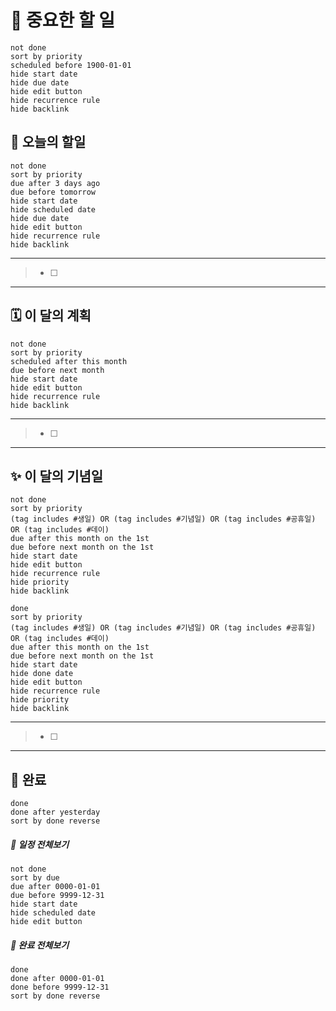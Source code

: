 # 📌 중요한 할 일
```tasks
not done
sort by priority
scheduled before 1900-01-01
hide start date
hide due date
hide edit button
hide recurrence rule
hide backlink
```

## 💌 오늘의 할일
```tasks
not done
sort by priority
due after 3 days ago
due before tomorrow
hide start date
hide scheduled date
hide due date
hide edit button
hide recurrence rule
hide backlink
```
---
> - [ ] 

---

## 🗓️ 이 달의 계획
```tasks
not done
sort by priority
scheduled after this month
due before next month
hide start date
hide edit button
hide recurrence rule
hide backlink
```
---
> - [ ] 

---

## ✨ 이 달의 기념일
```tasks
not done
sort by priority
(tag includes #생일) OR (tag includes #기념일) OR (tag includes #공휴일) OR (tag includes #데이)
due after this month on the 1st
due before next month on the 1st
hide start date
hide edit button
hide recurrence rule
hide priority
hide backlink
```
```tasks
done
sort by priority
(tag includes #생일) OR (tag includes #기념일) OR (tag includes #공휴일) OR (tag includes #데이)
due after this month on the 1st
due before next month on the 1st
hide start date
hide done date
hide edit button
hide recurrence rule
hide priority
hide backlink
```
---
> - [ ] 

---

## 📗 완료
```tasks
done
done after yesterday
sort by done reverse
```

##### 💌 일정 전체보기
```tasks
not done
sort by due
due after 0000-01-01
due before 9999-12-31
hide start date
hide scheduled date
hide edit button
```

##### 📗 완료 전체보기
```tasks
done
done after 0000-01-01
done before 9999-12-31
sort by done reverse
```